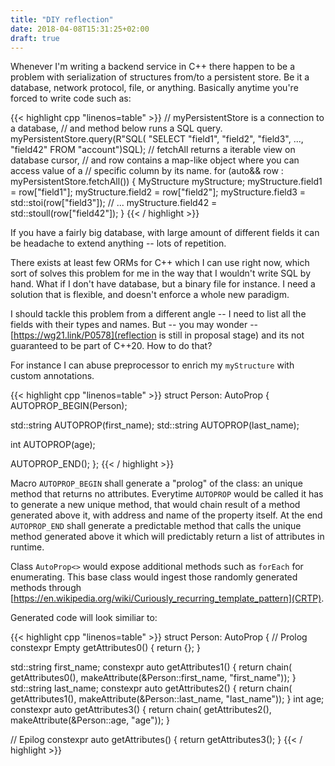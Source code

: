 ```yaml
---
title: "DIY reflection"
date: 2018-04-08T15:31:25+02:00
draft: true
---
```


Whenever I'm writing a backend service in C++ there happen to be a problem with serialization of structures from/to a persistent store. Be it a database, network protocol, file, or anything. Basically anytime you're forced to write code such as:


{{< highlight cpp "linenos=table" >}}
// myPersistentStore is a connection to a database,
// and method below runs a SQL query.
myPersistentStore.query(R"SQL(
  "SELECT "field1", "field2", "field3", ..., "field42"
  FROM "account")SQL);
// fetchAll returns a iterable view on database cursor,
// and row contains a map-like object where you can access value of a
// specific column by its name.
for (auto&& row : myPersistentStore.fetchAll()) {
  MyStructure myStructure;
  myStructure.field1 = row["field1"];
  myStructure.field2 = row["field2"];
  myStructure.field3 = std::stoi(row["field3"]);
  // ...
  myStructure.field42 = std::stoull(row["field42"]);
}
{{< / highlight >}}

If you have a fairly big database, with large amount of different fields it can be headache to extend anything -- lots of repetition.

There exists at least few ORMs for C++ which I can use right now, which sort of solves this problem for me in the way that I wouldn't write SQL by hand. What if I don't have database, but a binary file for instance. I need a solution that is flexible, and doesn't enforce a whole new paradigm.

I should tackle this problem from a different angle -- I need to list all the fields with their types and names. But -- you may wonder -- [https://wg21.link/P0578](reflection is still in proposal stage) and its not guaranteed to be part of C++20. How to do that?

For instance I can abuse preprocessor to enrich my `myStructure` with custom annotations.

{{< highlight cpp "linenos=table" >}}
struct Person: AutoProp<Person> {
  AUTOPROP_BEGIN(Person);

  std::string AUTOPROP(first_name);
  std::string AUTOPROP(last_name);

  int AUTOPROP(age);

  AUTOPROP_END();
};
{{< / highlight >}}

Macro `AUTOPROP_BEGIN` shall generate a "prolog" of the class: an unique method that returns no attributes. Everytime `AUTOPROP` would be called it has to generate a new unique method, that would chain result of a method generated above it, with address and name of the property itself. At the end `AUTOPROP_END` shall generate a predictable method that calls the unique method generated above it which will predictably return a list of attributes in runtime.

Class `AutoProp<>` would expose additional methods such as `forEach` for enumerating. This base class would ingest those randomly generated methods through [https://en.wikipedia.org/wiki/Curiously_recurring_template_pattern](CRTP).

Generated code will look similiar to:

{{< highlight cpp "linenos=table" >}}
struct Person: AutoProp<Person> {
// Prolog
constexpr Empty getAttributes0() { return {}; }

std::string first_name;
constexpr auto getAttributes1() {
  return chain(
    getAttributes0(),
    makeAttribute(&Person::first_name, "first_name")); }
std::string last_name;
constexpr auto getAttributes2() {
  return chain(
    getAttributes1(),
    makeAttribute(&Person::last_name, "last_name")); }
int age;
constexpr auto getAttributes3() {
  return chain(
    getAttributes2(),
    makeAttribute(&Person::age, "age")); }

// Epilog
constexpr auto getAttributes() { return getAttributes3(); }
{{< / highlight >}}

